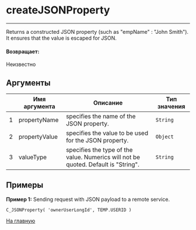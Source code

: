 # createJSONProperty

---

Returns a constructed JSON property (such as "empName" : "John Smith"). It ensures that the value is escaped for JSON.

#### Возвращает:

Неизвестно

## Аргументы

|  | Имя аргумента | Описание | Тип значения |
| --- | --- | --- | --- |
| 1 | propertyName | specifies the name of the JSON property. | `String` |
| 2 | propertyValue | specifies the value to be used for the JSON property. | `Object` |
| 3 | valueType | specifies the type of the value. Numerics will not be quoted. Default is "String". | `String` |

## Примеры

**Пример 1:** Sending request with JSON payload to a remote service.
```
C_JSONProperty( 'ownerUserLongId', TEMP.USERID )
```



[На главную](./)